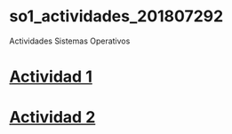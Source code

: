 # so1_actividades_201807292

Actividades Sistemas Operativos 


# [Actividad 1](Actividad1/README.md)
 
# [Actividad 2](Actividad2/scrip_datos.sh)

